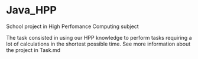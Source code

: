 # Java_HPP
School project in High Perfomance Computing subject

The task consisted in using our HPP knowledge to perform tasks requiring a lot of calculations in the shortest possible time.
See more information about the project in Task.md
